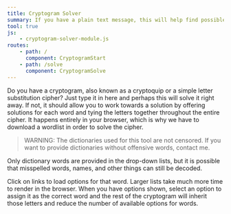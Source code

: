 ```yaml
---
title: Cryptogram Solver
summary: If you have a plain text message, this will help find possible solutions in a matter of seconds.  It works with simple substitution ciphers only.
tool: true
js:
    - cryptogram-solver-module.js
routes:
    - path: /
      component: CryptogramStart
    - path: /solve
      component: CryptogramSolve
---
```


Do you have a cryptogram, also known as a cryptoquip or a simple letter substitution cipher? Just type it in here and perhaps this will solve it right away. If not, it should allow you to work towards a solution by offering solutions for each word and tying the letters together throughout the entire cipher. It happens entirely in your browser, which is why we have to download a wordlist in order to solve the cipher.

> WARNING: The dictionaries used for this tool are not censored. If you want to provide dictionaries without offensive words, contact me.

Only dictionary words are provided in the drop-down lists, but it is possible that misspelled words, names, and other things can still be decoded.

Click on links to load options for that word. Larger lists take much more time to render in the browser. When you have options shown, select an option to assign it as the correct word and the rest of the cryptogram will inherit those letters and reduce the number of available options for words.

<div class="module"></div>

